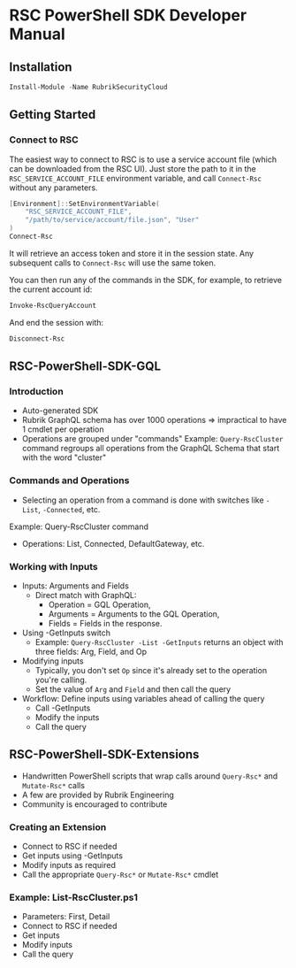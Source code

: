 # RSC PowerShell SDK Developer Manual

## Installation

```powershell
Install-Module -Name RubrikSecurityCloud
```

## Getting Started

### Connect to RSC

The easiest way to connect to RSC is to use a service account file
(which can be downloaded from the RSC UI). Just store the path to it
in the `RSC_SERVICE_ACCOUNT_FILE` environment variable,
and call `Connect-Rsc` without any parameters.

```powershell
[Environment]::SetEnvironmentVariable(
    "RSC_SERVICE_ACCOUNT_FILE", 
    "/path/to/service/account/file.json", "User"
)
Connect-Rsc
```

It will retrieve an access token and store it in the session state.
Any subsequent calls to `Connect-Rsc` will use the same token.

You can then run any of the commands in the SDK, for example,
to retrieve the current account id:

```powershell
Invoke-RscQueryAccount
```

And end the session with:

```powershell
Disconnect-Rsc
```

## RSC-PowerShell-SDK-GQL

### Introduction

- Auto-generated SDK
- Rubrik GraphQL schema has over 1000 operations
  => impractical to have 1 cmdlet per operation
- Operations are grouped under "commands"
  Example: `Query-RscCluster` command regroups all operations from the
  GraphQL Schema that start with the word "cluster"

### Commands and Operations

- Selecting an operation from a command is done with switches like `-List`, `-Connected`, etc.

Example: Query-RscCluster command

- Operations: List, Connected, DefaultGateway, etc.

### Working with Inputs

- Inputs: Arguments and Fields
  - Direct match with GraphQL:
    - Operation = GQL Operation,
    - Arguments = Arguments to the GQL Operation,
    - Fields = Fields in the response.
- Using -GetInputs switch
  - Example: `Query-RscCluster -List -GetInputs` returns
    an object with three fields: Arg, Field, and Op
- Modifying inputs
  - Typically, you don't set `Op` since it's already
    set to the operation you're calling.
  - Set the value of `Arg` and `Field` and then call the query
- Workflow: Define inputs using variables ahead of calling the query
  - Call -GetInputs
  - Modify the inputs
  - Call the query

## RSC-PowerShell-SDK-Extensions

- Handwritten PowerShell scripts that wrap calls around `Query-Rsc*` and `Mutate-Rsc*` calls
- A few are provided by Rubrik Engineering
- Community is encouraged to contribute

### Creating an Extension

- Connect to RSC if needed
- Get inputs using -GetInputs
- Modify inputs as required
- Call the appropriate `Query-Rsc*` or `Mutate-Rsc*` cmdlet

### Example: List-RscCluster.ps1

- Parameters: First, Detail
- Connect to RSC if needed
- Get inputs
- Modify inputs
- Call the query
